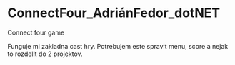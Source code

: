 # ConnectFour_AdriánFedor_dotNET

Connect four game

Funguje mi zakladna cast hry.
Potrebujem este spravit menu, score a nejak to rozdelit do 2 projektov.